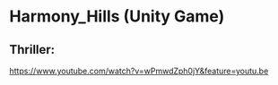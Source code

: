 # Harmony_Hills (Unity Game)

## Thriller:
https://www.youtube.com/watch?v=wPmwdZph0jY&feature=youtu.be
